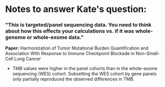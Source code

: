 # Notes to answer Kate's question:

### "This is targeted/panel sequencing data. You need to think about how this effects your calculations vs. if it was whole-genome or whole-exome data."
**Paper:** Harmonization of Tumor Mutational Burden Quantification and Association With Response to Immune Checkpoint Blockade in Non–Small-Cell Lung Cancer
* TMB values were higher in the panel cohorts than in the whole-exome sequencing (WES) cohort. Subsetting the WES cohort by gene panels only partially reproduced the observed differences in TMB.
